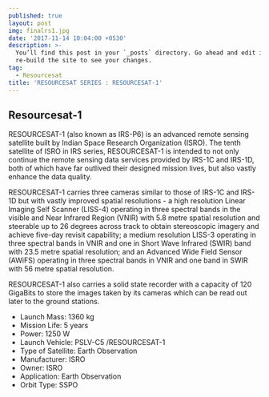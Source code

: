```yaml
---
published: true
layout: post
img: finalrs1.jpg
date: '2017-11-14 10:04:00 +0530'
description: >-
  You’ll find this post in your `_posts` directory. Go ahead and edit it and
  re-build the site to see your changes.
tag:
  - Resourcesat
title: 'RESOURCESAT SERIES : RESOURCESAT-1'
---
```

## Resourcesat-1

RESOURCESAT-1 (also known as IRS-P6) is an advanced remote sensing satellite built by Indian Space Research Organization (ISRO). The tenth satellite of ISRO in IRS series, RESOURCESAT-1 is intended to not only continue the remote sensing data services provided by IRS-1C and IRS-1D, both of which have far outlived their designed mission lives, but also vastly enhance the data quality.

RESOURCESAT-1 carries three cameras similar to those of IRS-1C and IRS-1D but with vastly improved spatial resolutions - a high resolution Linear Imaging Self Scanner (LISS-4) operating in three spectral bands in the visible and Near Infrared Region (VNIR) with 5.8 metre spatial resolution and steerable up to 26 degrees across track to obtain stereoscopic imagery and achieve five-day revisit capability; a medium resolution LISS-3 operating in three spectral bands in VNIR and one in Short Wave Infrared (SWIR) band with 23.5 metre spatial resolution; and an Advanced Wide Field Sensor (AWiFS) operating in three spectral bands in VNIR and one band in SWIR with 56 metre spatial resolution.

RESOURCESAT-1 also carries a solid state recorder with a capacity of 120 GigaBits to store the images taken by its cameras which can be read out later to the ground stations.

- Launch Mass: 1360 kg
- Mission Life: 5 years
- Power: 1250 W
- Launch Vehicle: PSLV-C5 /RESOURCESAT-1
- Type of Satellite: Earth Observation
- Manufacturer: ISRO
- Owner: ISRO
- Application: Earth Observation
- Orbit Type: SSPO


